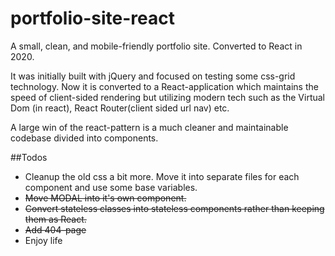 # portfolio-site-react
A small, clean, and mobile-friendly portfolio site. Converted to React in 2020.

It was initially built with jQuery and focused on testing some css-grid technology.
Now it is converted to a React-application which maintains the speed of client-sided rendering
but utilizing modern tech such as the Virtual Dom (in react), React Router(client sided url nav) etc.

A large win of the react-pattern is a much cleaner and maintainable codebase divided into components.

##Todos
* Cleanup the old css a bit more. Move it into separate files for each component and use some base variables.
* ~~Move MODAL into it's own component.~~
* ~~Convert stateless classes into stateless components rather than keeping them as React.~~
* ~~Add 404-page~~
* Enjoy life
